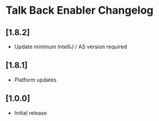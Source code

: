 # Talk Back Enabler Changelog

## [1.8.2]
- Update minimum IntelliJ / AS version required

## [1.8.1]
- Platform updates

## [1.0.0]
- Initial release
